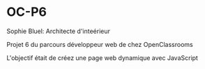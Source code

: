 # OC-P6
 
Sophie Bluel: Architecte d'inteérieur

Projet 6 du parcours développeur web de chez OpenClassrooms

L'objectif était de créez une page web dynamique avec JavaScript 